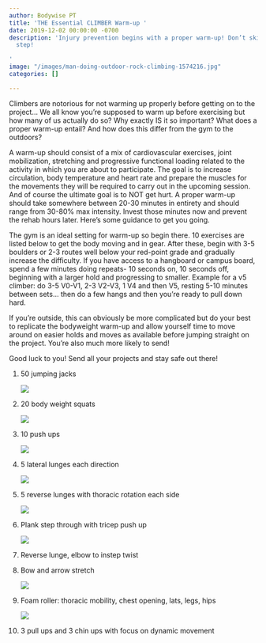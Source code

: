 ```yaml
---
author: Bodywise PT
title: 'THE Essential CLIMBER Warm-up '
date: 2019-12-02 00:00:00 -0700
description: 'Injury prevention begins with a proper warm-up! Don’t skip this important
  step!

'
image: "/images/man-doing-outdoor-rock-climbing-1574216.jpg"
categories: []

---
```

Climbers are notorious for not warming up properly before getting on to the project… We all know you’re supposed to warm up before exercising but how many of us actually do so? Why exactly IS it so important? What does a proper warm-up entail? And how does this differ from the gym to the outdoors?

A warm-up should consist of a mix of cardiovascular exercises, joint mobilization, stretching and progressive functional loading related to the activity in which you are about to participate. The goal is to increase circulation, body temperature and heart rate and prepare the muscles for the movements they will be required to carry out in the upcoming session. And of course the ultimate goal is to NOT get hurt. A proper warm-up should take somewhere between 20-30 minutes in entirety and should range from 30-80% max intensity. Invest those minutes now and prevent the rehab hours later. Here’s some guidance to get you going.

The gym is an ideal setting for warm-up so begin there. 10 exercises are listed below to get the body moving and in gear. After these, begin with 3-5 boulders or 2-3 routes well below your red-point grade and gradually increase the difficulty. If you have access to a hangboard or campus board, spend a few minutes doing repeats- 10 seconds on, 10 seconds off, beginning with a larger hold and progressing to smaller. Example for a v5 climber: do 3-5 V0-V1, 2-3 V2-V3, 1 V4 and then V5, resting 5-10 minutes between sets… then do a few hangs and then you’re ready to pull down hard.

If you’re outside, this can obviously be more complicated but do your best to replicate the bodyweight warm-up and allow yourself time to move around on easier holds and moves as available before jumping straight on the project. You’re also much more likely to send!

Good luck to you! Send all your projects and stay safe out there!

 1. 50 jumping jacks

    ![](/images/image7.jpeg)
 2. 20 body weight squats

    ![](/images/image5.jpeg)
 3. 10 push ups

    ![](/images/image4.jpeg)
 4. 5 lateral lunges each direction

    ![](/images/image2.jpeg)
 5. 5 reverse lunges with thoracic rotation each side

    ![](/images/image6.jpeg)
 6. Plank step through with tricep push up

    ![](/images/image9.jpeg)
 7. Reverse lunge, elbow to instep twist
 8. Bow and arrow stretch

    ![](/images/image3.jpeg)
 9. Foam roller: thoracic mobility, chest opening, lats, legs, hips 

    ![](/images/image1.jpeg)
10. 3 pull ups and 3 chin ups with focus on dynamic movement 